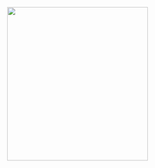 <p align="center">
<img src="https://mhabibr02.github.io/Page-Web-Development/assets/img/portfolio/webdev-1.png" width="80%" height="30%">
</p>
